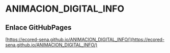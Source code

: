 # **ANIMACION_DIGITAL_INFO**

## **Enlace GitHubPages**

[https://ecored-sena.github.io/ANIMACION_DIGITAL_INFO/](https://ecored-sena.github.io/ANIMACION_DIGITAL_INFO/)

#
